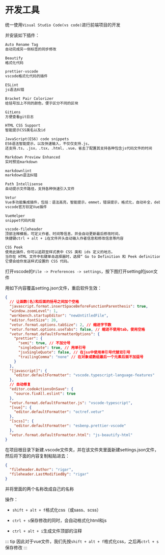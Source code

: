 # 开发工具

统一使用`Visual Studio Code(vs code)`进行前端项目的开发

并安装如下插件：

``` md
Auto Rename Tag
自动完成另一侧标签的同步修改

Beautify
格式化代码

prettier-vscode
vscode格式化代码的插件

ESLint
js语法纠错

Bracket Pair Colorizer
给括号加上不同的颜色，便于区分不同的区块

GitLens
方便查看git日志

HTML CSS Support
智能提示CSS类名以及id

JavaScript(ES6) code snippets
ES6语法智能提示，以及快速输入，不仅仅支持.js，
还支持.ts，.jsx，.tsx，.html，.vue，省去了配置其支持各种包含js代码文件的时间

Markdown Preview Enhanced
实时预览markdown

markdownlint
markdown语法纠错

Path Intellisense
自动提示文件路径，支持各种快速引入文件

Vetur
Vue多功能集成插件，包括：语法高亮，智能提示，emmet，错误提示，格式化，自动补全，debugger。
vscode官方钦定Vue插件

VueHelper
snippet代码片段

vscode-fileheader
顶部注释模板，可定义作者、时间等信息，并会自动更新最后修改时间，
快捷键ctrl + alt + i在文件开头自动输入作者信息和修改信息等内容

CSS Peek
使用此插件，你可以追踪至样式表中 CSS 类和 ids 定义的地方。
当你在 HTML 文件中右键单击选择器时，选择“ Go to Definition 和 Peek definition ”选项，
它便会给你发送样式设置的 CSS 代码。
```

打开vscode的`File -> Preferences -> settings`，按下图打开setting的json文件

<base-img img="open-setting.png" />

用如下内容覆盖setting.json文件，重启软件生效：

``` json
{
  // 让函数(名)和后面的括号之间加个空格
  "javascript.format.insertSpaceBeforeFunctionParenthesis": true,
  "window.zoomLevel": 1,
  "workbench.startupEditor": "newUntitledFile",
  "editor.fontSize": 20,
  "vetur.format.options.tabSize": 2, // 缩进字节数
  "vetur.format.options.useTabs": false, // 缩进不使用tab，使用空格
  "vetur.format.defaultFormatterOptions": {
    "prettier": {
      "semi": true, // 不加分号
      "singleQuote": true, // 用单引号
      "jsxSingleQuote": false, // 在jsx中使用单引号代替双引号
      "trailingComma": "none" // 在对象或数组最后一个元素后面不加逗号
    }
  },
  "[javascript]": {
    "editor.defaultFormatter": "vscode.typescript-language-features"
  },
  // 自动修复
  "editor.codeActionsOnSave": {
    "source.fixAll.eslint": true
  },
  "vetur.format.defaultFormatter.js": "vscode-typescript",
  "[vue]": {
    "editor.defaultFormatter": "octref.vetur"
  },
  "[scss]": {
    "editor.defaultFormatter": "esbenp.prettier-vscode"
  },
  "vetur.format.defaultFormatter.html": "js-beautify-html"
}
```

在项目根目录下新建.vscode文件夹，并在该文件夹里面新建settings.json文件，然后将下面的内容复制粘贴进去：

``` json
{
  "fileheader.Author": "rigar",
  "fileheader.LastModifiedBy": "rigar"
}
```

并将里面的两个名称改成自己的名称

操作：

- `shift + alt + f`格式化css（或sass、scss）

- `ctrl + s`保存修改的同时，会自动格式化html和js

- `ctrl + alt + i`生成文件顶部的注释

::: tip
因此对于vue文件，我们先按`shift + alt + f`格式化css，之后再`ctrl + s`保存修改
:::
